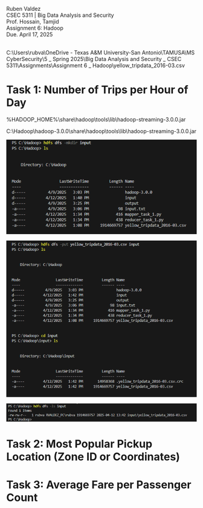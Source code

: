 Ruben Valdez <br>
CSEC 5311 | Big Data Analysis and Security <br>
Prof. Hossain, Tamjid <br>
Assignment 6: Hadoop <br>
Due. April 17, 2025 <br><br>

C:\Users\rubva\OneDrive - Texas A&M University-San Antonio\TAMUSA\MS CyberSecurity\5 _ Spring 2025\Big Data Analysis and Security _ CSEC 5311\Assignments\Assignment 6 _ Hadoop\yellow_tripdata_2016-03.csv


# Task 1: Number of Trips per Hour of Day

%HADOOP_HOME%\share\hadoop\tools\lib\hadoop-streaming-3.0.0.jar

C:\Hadoop\hadoop-3.0.0\share\hadoop\tools\lib\hadoop-streaming-3.0.0.jar


![alt text](image.png)

![alt text](image-1.png)

![alt text](image-2.png)



# Task 2: Most Popular Pickup Location (Zone ID or Coordinates)







# Task 3: Average Fare per Passenger Count 
















